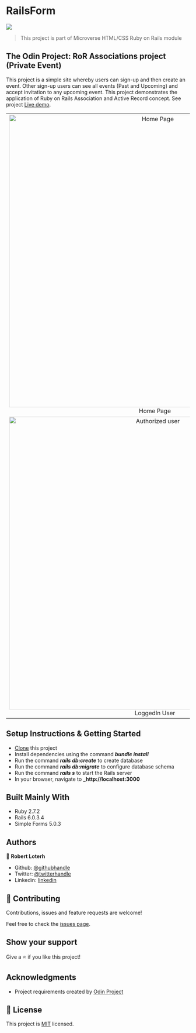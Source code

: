 # RailsForm

![](https://img.shields.io/badge/Microverse-blueviolet)
> This project is part of Microverse HTML/CSS Ruby on Rails module

## The Odin Project: RoR Associations project (Private Event)

This project is a simple site whereby users can sign-up and then create an event. Other sign-up users can see all events (Past and Upcoming) and accept invitation to any upcoming event. This project demonstrates the application of Ruby on Rails Association and Active Record concept. See project [Live demo](https://tranquil-citadel-84558.herokuapp.com).

| |
|:-------------------------:|
| <img width="800" alt="Home Page" src="https://user-images.githubusercontent.com/12745474/102690552-197c3080-41fe-11eb-9017-ac10b248493e.jpg">  Home Page |
| <img width="800" alt="Authorized user" src="https://user-images.githubusercontent.com/12745474/102691294-5139a700-4203-11eb-9d7a-ee3375a16e4b.jpg"> LoggedIn User |


## Setup Instructions & Getting Started

- [Clone](https://github.com/rloterh/PrivateEvents.git) this project
- Install dependencies using the command **_bundle install_**
- Run the command **_rails db:create_** to create database
- Run the command **_rails db:migrate_** to configure database schema
- Run the command **_rails s_** to start the Rails server
- In your browser, navigate to  **_http://localhost:3000**
  

## Built Mainly With

- Ruby 2.7.2
- Rails 6.0.3.4
- Simple Forms 5.0.3


## Authors
👤 **Robert Loterh**

- Github: [@githubhandle](https://github.com/rloterh)
- Twitter: [@twitterhandle](https://twitter.com/RLoterh )
- Linkedin: [linkedin](https://www.linkedin.com/in/robert-loterh)

## 🤝 Contributing

Contributions, issues and feature requests are welcome!

Feel free to check the [issues page](https://github.com/rloterh/PrivateEvents/issues).

## Show your support

Give a ⭐️ if you like this project!

## Acknowledgments

- Project requirements created by [Odin Project](https://www.theodinproject.com/)

## 📝 License

This project is [MIT](lic.url) licensed.
